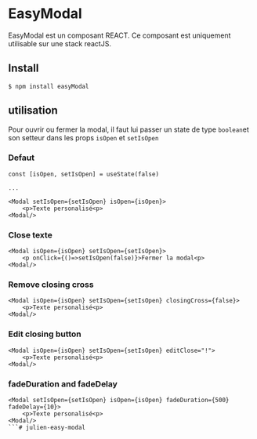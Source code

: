# EasyModal 

EasyModal est un composant REACT. Ce composant est uniquement utilisable sur une stack reactJS.

## Install

```
$ npm install easyModal
```

## utilisation

Pour ouvrir ou fermer la modal, il faut lui passer un state de type `boolean`et son setteur dans les props `isOpen` et `setIsOpen`

### Defaut

```
const [isOpen, setIsOpen] = useState(false)

...

<Modal setIsOpen={setIsOpen} isOpen={isOpen}>
    <p>Texte personalisé<p>
<Modal/>
```

### Close texte

```
<Modal isOpen={isOpen} setIsOpen={setIsOpen}>
    <p onClick={()=>setIsOpen(false)}>Fermer la modal<p>
<Modal/>
```

### Remove closing cross

```
<Modal isOpen={isOpen} setIsOpen={setIsOpen} closingCross={false}>
    <p>Texte personalisé<p>
<Modal/>
```

### Edit closing button

```
<Modal isOpen={isOpen} setIsOpen={setIsOpen} editClose="!">
    <p>Texte personalisé<p>
<Modal/>
```

### fadeDuration and fadeDelay

```
<Modal setIsOpen={setIsOpen} isOpen={isOpen} fadeDuration={500} fadeDelay={10}>
    <p>Texte personalisé<p>
<Modal/>
```# julien-easy-modal
